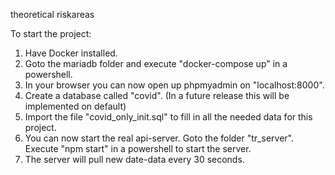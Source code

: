 theoretical riskareas

To start the project:
1. Have Docker installed.
2. Goto the mariadb folder and execute "docker-compose up" in a powershell.
3. In your browser you can now open up phpmyadmin on "localhost:8000".
4. Create a database called "covid". (In a future release this will be implemented on default)
5. Import the file "covid_only_init.sql" to fill in all the needed data for this project.
6. You can now start the real api-server. Goto the folder "tr_server". Execute "npm start" in a powershell to start the server.
7. The server will pull new date-data every 30 seconds.
